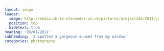 ```yaml
---
layout: image
leader:
  image: http://media.chris-alexander.co.uk/pictures/project365/2011/jan/08/080111.jpg
  position: top
  hidetext: true
heading: '08/01/2011'
subheading: 'I spotted a gorgeous sunset from my window'
categories: photography
---
```

